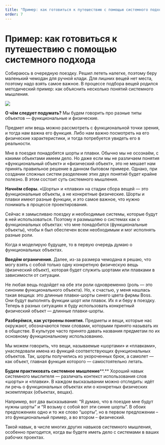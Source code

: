 ```yaml
---
title: "Пример: как готовиться к путешествию с помощью системного подхода"
order: 7
---
```


# Пример: как готовиться к путешествию с помощью системного подхода

Собираюсь в очередную поездку. Решил лететь налегке, поэтому беру маленький чемодан для ручной клади. Для лишних вещей нет места, поэтому надо взять самое важное. В процессе подбора вещей родился методический пример: как объяснить несколько понятий системного мышления.

![](/ru/systems-thinking-introduction/Shorts_comparison.png)

**О чём следует подумать?** Мы будем говорить про разные типы объектов — функциональные и физические.

Предмет или вещь можно рассмотреть с функциональной точки зрения, и тогда нам важна его функция. Либо нам важно посмотреть на его физические характеристики, и тогда потребуется увидеть его в реальности.

Мне в поездке понадобятся шорты и плавки. Обычно мы не осознаём, с какими объектами имеем дело. Но даже если мы не различаем понятия «функциональный объект» и «физический объект», это не мешает нам принять правильное решение в данном бытовом примере. Однако, при создании сложных систем разделение этих двух понятий будет крайне полезно. В этом состоит суть системного мышления.

**Начнём сборы.** «Шорты» и «плавки» на стадии сбора вещей — это функциональные объекты, а не конкретные физические. Шорты и плавки имеют разные функции, и это самое важное, что нужно понимать в процессе проектирования.

Сейчас я замысливаю поездку и необходимые системы, которые будут в ней использоваться. Поэтому я размышляю о системах как о функциональных объектах: что мне понадобится (функциональные объекты), чтобы я был обеспечен всем необходимым и мог исполнять разные роли.

Когда я моделирую будущее, то в первую очередь думаю о функциональных объектах.

**Введём ограничения.** Далее, из-за размера чемодана я решаю, что могу взять с собой только одну конкретную физическую вещь (физический объект), которая будет служить шортами или плавками в зависимости от ситуации.

Не любая вещь подойдет на обе эти роли одновременно (роль — это синоним функционального объекта). Но, к счастью, у меня нашлась такая вещица: это длинные плавки-шорты синего цвета фирмы Boss. Они будут выполнять функции шорт или плавок. Их я и беру в поездку. Теперь в разных ситуациях я буду использовать конкретный физический объект — длинные плавки-шорты.

**Разберёмся, как устроены понятия.** Предметы и вещи, которые нас окружают, обозначаются теми словами, которыми принято называть их в обществе. В культуре часто принято давать названия предметам по их основному функциональному использованию.

Мы можем говорить, что вещи, называемые «шортами» и «плавками», унаследовали имена из функций соответствующих функциональных объектов. Так, шорты получились из укороченных брюк, а самолет — как объект, главная функция которого — самостоятельно летать.

**Будем практиковать системное мышление****.** Хороший навык системного мыслителя — различать контекст использования слов «шорты» и «плавки». В каждом высказывании можно отследить: идёт ли речь о функциональных объектах или о конкретных физических экземплярах (объектах, вещах).

Например, вот два высказывания: “Я думаю, что в поездке мне будут нужны шорты” и “Я возьму с собой вот эти синие шорты”. В обоих предложениях одно и то же слово “шорты”, но в первом предложении – это функциональный пример, а во втором – физический.

Такой навык, в числе многих других навыков системного мышления, особенно пригодится, когда вы будете иметь дело с системами в ваших рабочих проектах.